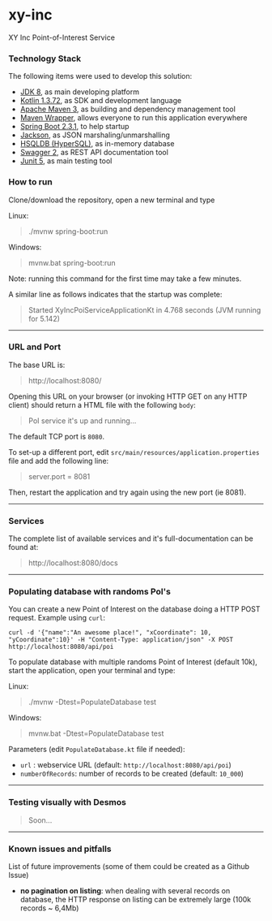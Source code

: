 # xy-inc
XY Inc Point-of-Interest Service

### Technology Stack
The following items were used to develop this solution:

* [JDK 8](https://www.oracle.com/technetwork/java/javase/downloads/jdk8-downloads-2133151.html), as main developing platform
* [Kotlin 1.3.72](https://kotlinlang.org/), as SDK and development language
* [Apache Maven 3](https://maven.apache.org/), as building and dependency management tool
* [Maven Wrapper](https://github.com/takari/maven-wrapper), allows everyone to run this application everywhere
* [Spring Boot 2.3.1](https://docs.spring.io/spring-boot/docs/2.3.1.RELEASE/maven-plugin/), to help startup
* [Jackson](https://github.com/FasterXML/jackson), as JSON marshaling/unmarshalling
* [HSQLDB (HyperSQL)](http://hsqldb.org/), as in-memory database
* [Swagger 2](https://swagger.io/), as REST API documentation tool
* [Junit 5](https://junit.org), as main testing tool


### How to run

Clone/download the repository, open a new terminal and type

Linux:
> ./mvnw spring-boot:run

Windows:
> mvnw.bat spring-boot:run


Note: running this command for the first time may take a few minutes.

A similar line as follows indicates that the startup was complete:

>  Started XyIncPoiServiceApplicationKt in 4.768 seconds (JVM running for 5.142)

----

### URL and Port

The base URL is:

> http://localhost:8080/

Opening this URL on your browser (or invoking HTTP GET on any HTTP client) should return a HTML file with the following `body`:

> PoI service it's up and running...

The default TCP port is `8080`.

To set-up a different port, edit  `src/main/resources/application.properties` file and add the following line:

> server.port = 8081

Then, restart the application and try again using the new port (ie 8081).

----

### Services

The complete list of available services and it's full-documentation can be found at:

> http://localhost:8080/docs


----

### Populating database with randoms PoI's

You can create a new Point of Interest on the database doing a HTTP POST request. Example using `curl`:
 
```
curl -d '{"name":"An awesome place!", "xCoordinate": 10, "yCoordinate":10}' -H "Content-Type: application/json" -X POST http://localhost:8080/api/poi
```

To populate database with multiple randoms Point of Interest (default 10k), start the application, open your terminal and type:

Linux:
> ./mvnw -Dtest=PopulateDatabase test

Windows:
> mvnw.bat -Dtest=PopulateDatabase test

Parameters (edit `PopulateDatabase.kt` file if needed):

* `url` : webservice URL (default: `http://localhost:8080/api/poi`)
* `numberOfRecords`: number of records to be created (default: `10_000`)

----

### Testing visually with Desmos

> Soon...

----

### Known issues and pitfalls

List of future improvements (some of them could be created as a Github Issue)

- **no pagination on listing**: when dealing with several records on database, the HTTP response on listing can be extremely large (100k records ~ 6,4Mb) 